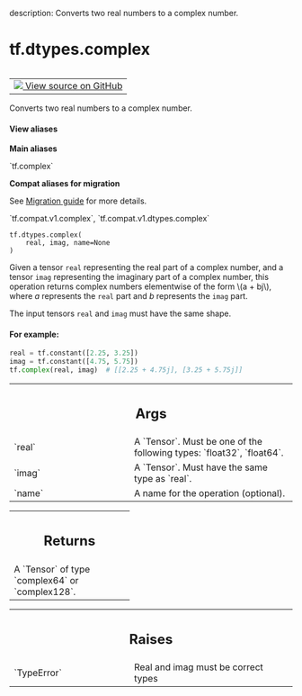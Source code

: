 description: Converts two real numbers to a complex number.

<div itemscope itemtype="http://developers.google.com/ReferenceObject">
<meta itemprop="name" content="tf.dtypes.complex" />
<meta itemprop="path" content="Stable" />
</div>

# tf.dtypes.complex

<!-- Insert buttons and diff -->

<table class="tfo-notebook-buttons tfo-api nocontent" align="left">
<td>
  <a target="_blank" href="https://github.com/tensorflow/tensorflow/blob/r2.3/tensorflow/python/ops/math_ops.py#L640-L682">
    <img src="https://www.tensorflow.org/images/GitHub-Mark-32px.png" />
    View source on GitHub
  </a>
</td>
</table>



Converts two real numbers to a complex number.

<section class="expandable">
  <h4 class="showalways">View aliases</h4>
  <p>
<b>Main aliases</b>
<p>`tf.complex`</p>

<b>Compat aliases for migration</b>
<p>See
<a href="https://www.tensorflow.org/guide/migrate">Migration guide</a> for
more details.</p>
<p>`tf.compat.v1.complex`, `tf.compat.v1.dtypes.complex`</p>
</p>
</section>

<pre class="devsite-click-to-copy prettyprint lang-py tfo-signature-link">
<code>tf.dtypes.complex(
    real, imag, name=None
)
</code></pre>



<!-- Placeholder for "Used in" -->

Given a tensor `real` representing the real part of a complex number, and a
tensor `imag` representing the imaginary part of a complex number, this
operation returns complex numbers elementwise of the form \\(a + bj\\), where
*a* represents the `real` part and *b* represents the `imag` part.

The input tensors `real` and `imag` must have the same shape.

#### For example:



```python
real = tf.constant([2.25, 3.25])
imag = tf.constant([4.75, 5.75])
tf.complex(real, imag)  # [[2.25 + 4.75j], [3.25 + 5.75j]]
```

<!-- Tabular view -->
 <table class="responsive fixed orange">
<colgroup><col width="214px"><col></colgroup>
<tr><th colspan="2"><h2 class="add-link">Args</h2></th></tr>

<tr>
<td>
`real`
</td>
<td>
A `Tensor`. Must be one of the following types: `float32`, `float64`.
</td>
</tr><tr>
<td>
`imag`
</td>
<td>
A `Tensor`. Must have the same type as `real`.
</td>
</tr><tr>
<td>
`name`
</td>
<td>
A name for the operation (optional).
</td>
</tr>
</table>



<!-- Tabular view -->
 <table class="responsive fixed orange">
<colgroup><col width="214px"><col></colgroup>
<tr><th colspan="2"><h2 class="add-link">Returns</h2></th></tr>
<tr class="alt">
<td colspan="2">
A `Tensor` of type `complex64` or `complex128`.
</td>
</tr>

</table>



<!-- Tabular view -->
 <table class="responsive fixed orange">
<colgroup><col width="214px"><col></colgroup>
<tr><th colspan="2"><h2 class="add-link">Raises</h2></th></tr>

<tr>
<td>
`TypeError`
</td>
<td>
Real and imag must be correct types
</td>
</tr>
</table>

